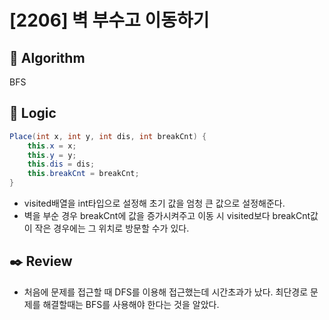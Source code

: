 # [2206] 벽 부수고 이동하기

## :pushpin: **Algorithm**
BFS

## :round_pushpin: **Logic**
``` java
Place(int x, int y, int dis, int breakCnt) {
	this.x = x;
	this.y = y;
	this.dis = dis;
	this.breakCnt = breakCnt;
}
```
- visited배열을 int타입으로 설정해 초기 값을 엄청 큰 값으로 설정해준다.
- 벽을 부순 경우 breakCnt에 값을 증가시켜주고 이동 시 visited보다 breakCnt값이 작은 경우에는 그 위치로 방문할 수가 있다.

## :black_nib: **Review**
- 처음에 문제를 접근할 때 DFS를 이용해 접근했는데 시간초과가 났다. 최단경로 문제를 해결할때는 BFS를 사용해야 한다는 것을 알았다.